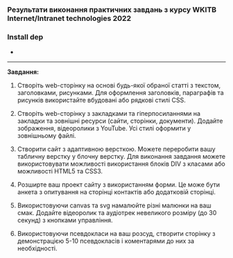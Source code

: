 ### Результати виконання практичних завдань з курсу WKITB Internet/Intranet technologies 2022

### Install dep

-

<hr>

**Завдання:**

1. Створіть web-сторінку на основі будь-якої обраної статті з текстом, заголовками, рисунками. Для оформлення заголовків, параграфів та рисунків використайте вбудовані або рядкові стилі CSS.

2. Створіть web-сторінку з закладками та гіперпосиланнями на закладки та зовнішні ресурси (сайти, сторінки, документи). Додайте зображення, відеоролики з YouTube. Усі стилі оформити у зовнішньому файлі.

3. Створити сайт з адаптивною версткою. Можете переробити вашу табличну верстку у блочну верстку. Для виконання завдання можете використовувати можливості використання блоків DIV з класами або можливості HTML5 та CSS3.

4. Розширте ваш проект сайту з використанням форми. Це може бути анкета з опитування на сторінці контактів або додатковій сторінці.

5. Використовуючи canvas та svg намалюйте різні малюнки на ваш смак.
Додайте відеоролик та аудіотрек невеликого розміру (до 30 секунд) з кнопками управління.

6. Використовуючи псевдокласи на ваш розсуд, створити сторінку з демонстрацією 5-10 псевдокласів і коментарями до них за необхідності.

